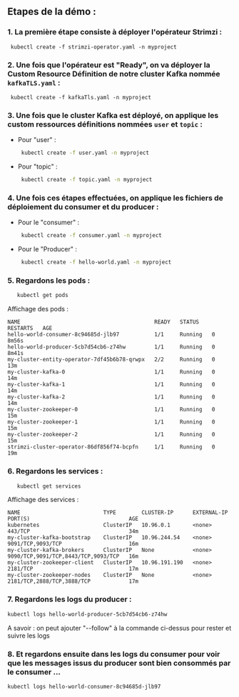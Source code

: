 ## Etapes de la démo :
 
 ### 1. La première étape consiste à déployer l'opérateur Strimzi :

     kubectl create -f strimzi-operator.yaml -n myproject

 ### 2. Une fois que l'opérateur est "Ready", on va déployer la Custom Resource Définition de notre cluster Kafka nommée `kafkaTLS.yaml` : 

     kubectl create -f kafkaTls.yaml -n myproject

### 3. Une fois que le cluster Kafka est déployé, on applique les custom ressources définitions nommées `user` et `topic` :

*    Pour "user" :

      ```sh
       kubectl create -f user.yaml -n myproject
      ```

*    Pour "topic" :

      ```sh
       kubectl create -f topic.yaml -n myproject
      ```


### 4. Une fois ces étapes effectuées, on applique les fichiers de déploiement du consumer et du producer :
    
*    Pour le "consumer" :
    
     ```sh
      kubectl create -f consumer.yaml -n myproject
     ```

*    Pour le "Producer" : 

     ```sh
      kubectl create -f hello-world.yaml -n myproject
     ```

### 5. Regardons les pods :  

   ```sh
      kubectl get pods
   ```
     
Affichage des pods : 

    NAME                                          READY   STATUS    RESTARTS   AGE
    hello-world-consumer-8c94685d-jlb97           1/1     Running   0          8m56s
    hello-world-producer-5cb7d54cb6-z74hw         1/1     Running   0          8m41s
    my-cluster-entity-operator-7df45b6b78-qrwpx   2/2     Running   0          13m
    my-cluster-kafka-0                            1/1     Running   0          14m
    my-cluster-kafka-1                            1/1     Running   0          14m
    my-cluster-kafka-2                            1/1     Running   0          14m
    my-cluster-zookeeper-0                        1/1     Running   0          15m
    my-cluster-zookeeper-1                        1/1     Running   0          15m
    my-cluster-zookeeper-2                        1/1     Running   0          15m
    strimzi-cluster-operator-86df856f74-bcpfn     1/1     Running   0          19m


### 6. Regardons les services :  
   ```sh
      kubectl get services
   ```
     
Affichage des services : 

    NAME                          TYPE        CLUSTER-IP      EXTERNAL-IP   PORT(S)                               AGE
    kubernetes                    ClusterIP   10.96.0.1       <none>        443/TCP                               34m
    my-cluster-kafka-bootstrap    ClusterIP   10.96.244.54    <none>        9091/TCP,9093/TCP                     16m
    my-cluster-kafka-brokers      ClusterIP   None            <none>        9090/TCP,9091/TCP,8443/TCP,9093/TCP   16m
    my-cluster-zookeeper-client   ClusterIP   10.96.191.190   <none>        2181/TCP                              17m
    my-cluster-zookeeper-nodes    ClusterIP   None            <none>        2181/TCP,2888/TCP,3888/TCP            17m


### 7. Regardons les logs du producer : 

   ```sh
kubectl logs hello-world-producer-5cb7d54cb6-z74hw
   ```
  A savoir : on peut ajouter "--follow" à la commande ci-dessus pour rester et suivre les logs

### 8. Et regardons ensuite dans les logs du consumer pour voir que les messages issus du producer sont bien consommés par le consumer ...

   ```sh
kubectl logs hello-world-consumer-8c94685d-jlb97 
   ```
 






